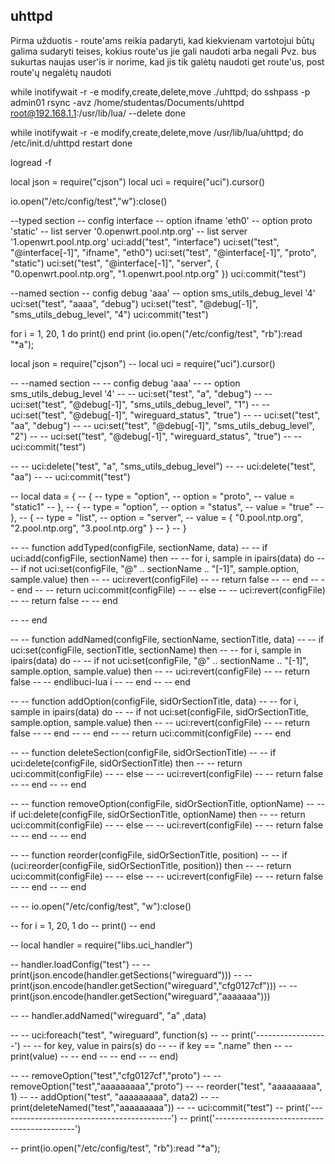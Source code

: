 ## uhttpd


Pirma užduotis - route'ams reikia padaryti, kad kiekvienam vartotojui būtų galima sudaryti teises, kokius route'us jie gali naudoti arba negali
Pvz. bus sukurtas naujas user'is ir norime, kad jis tik galėtų naudoti get route'us, post route'ų negalėtų naudoti







<!-- while inotifywait -r -e modify,create,delete,move ./uhttpd; do
    sshpass -p admin01 rsync -avz /home/studentas/Documents/uhttpd root@192.168.1.1:/root/ --delete
done -->

while inotifywait -r -e modify,create,delete,move ./uhttpd; do
    sshpass -p admin01 rsync -avz /home/studentas/Documents/uhttpd root@192.168.1.1:/usr/lib/lua/ --delete
done

while inotifywait -r -e modify,create,delete,move /usr/lib/lua/uhttpd; do
    /etc/init.d/uhttpd restart
done

logread -f










local json = require("cjson")
local uci = require("uci").cursor()

io.open("/etc/config/test","w"):close()

--typed section
-- config interface
-- 	    option ifname 'eth0'
-- 	    option proto 'static'
-- 	    list server '0.openwrt.pool.ntp.org'
-- 	    list server '1.openwrt.pool.ntp.org'
uci:add("test", "interface")
uci:set("test", "@interface[-1]", "ifname", "eth0")
uci:set("test", "@interface[-1]", "proto", "static")
uci:set("test", "@interface[-1]", "server", { "0.openwrt.pool.ntp.org", "1.openwrt.pool.ntp.org" })
uci:commit("test")


--named section
-- config debug 'aaa'
-- 	    option sms_utils_debug_level '4'
uci:set("test", "aaaa", "debug")
uci:set("test", "@debug[-1]", "sms_utils_debug_level", "4")
uci:commit("test")


for i = 1, 20, 1 do
    print()
end
print (io.open("/etc/config/test", "rb"):read "*a");




local json = require("cjson")
-- local uci = require("uci").cursor()



-- --named section
-- -- config debug 'aaa'
-- -- 	    option sms_utils_debug_level '4'
-- -- uci:set("test", "a", "debug")
-- -- uci:set("test", "@debug[-1]", "sms_utils_debug_level", "1")
-- -- uci:set("test", "@debug[-1]", "wireguard_status", "true")
-- -- uci:set("test", "aa", "debug")
-- -- uci:set("test", "@debug[-1]", "sms_utils_debug_level", "2")
-- -- uci:set("test", "@debug[-1]", "wireguard_status", "true")
-- -- uci:commit("test")


-- -- uci:delete("test", "a", "sms_utils_debug_level")
-- -- uci:delete("test", "aa")
-- -- uci:commit("test")


-- local data = {
--     {
--         type = "option",
--         option = "proto",
--         value = "static1"
--     },
--     {
--         type = "option",
--         option = "status",
--         value = "true"
--     },
--     {
--         type = "list",
--         option = "server",
--         value = { "0.pool.ntp.org", "2.pool.ntp.org", "3.pool.ntp.org" }
--     }
-- }

-- -- function addTyped(configFile, sectionName, data)
-- --     if uci:add(configFile, sectionName) then
-- --         for i, sample in ipairs(data) do
-- --             if not uci:set(configFile, "@" .. sectionName .. "[-1]", sample.option, sample.value) then
-- --                 uci:revert(configFile)
-- --                 return false
-- --             end
-- --         end
-- --         return uci:commit(configFile)
-- --     else
-- --         uci:revert(configFile)
-- --         return false
-- --     end

-- -- end

-- -- function addNamed(configFile, sectionName, sectionTitle, data)
-- --     if uci:set(configFile, sectionTitle, sectionName) then
-- --         for i, sample in ipairs(data) do
-- --             if not uci:set(configFile, "@" .. sectionName .. "[-1]", sample.option, sample.value) then
-- --                 uci:revert(configFile)
-- --                 return false
-- --             endlibuci-lua i
-- --     end
-- -- end

-- -- function addOption(configFile, sidOrSectionTitle, data)
-- --     for i, sample in ipairs(data) do
-- --         if not uci:set(configFile, sidOrSectionTitle, sample.option, sample.value) then
-- --             uci:revert(configFile)
-- --             return false
-- --         end
-- --     end
-- --     return uci:commit(configFile)
-- -- end

-- -- function deleteSection(configFile, sidOrSectionTitle)
-- --     if uci:delete(configFile, sidOrSectionTitle) then
-- --         return uci:commit(configFile)
-- --     else
-- --         uci:revert(configFile)
-- --         return false
-- --     end
-- -- end

-- -- function removeOption(configFile, sidOrSectionTitle, optionName)
-- --     if uci:delete(configFile, sidOrSectionTitle, optionName) then
-- --         return uci:commit(configFile)
-- --     else
-- --         uci:revert(configFile)
-- --         return false
-- --     end
-- -- end

-- -- function reorder(configFile, sidOrSectionTitle, position)
-- --     if (uci:reorder(configFile, sidOrSectionTitle, position)) then
-- --         return uci:commit(configFile)
-- --     else
-- --         uci:revert(configFile)
-- --         return false
-- --     end
-- -- end


-- -- io.open("/etc/config/test", "w"):close()

-- for i = 1, 20, 1 do
--     print()
-- end

-- local handler = require("libs.uci_handler")

-- handler.loadConfig("test")
-- -- print(json.encode(handler.getSections("wireguard")))
-- -- print(json.encode(handler.getSection("wireguard","cfg0127cf")))
-- -- print(json.encode(handler.getSection("wireguard","aaaaaaa")))

-- -- handler.addNamed("wireguard", "a" ,data)



-- -- uci:foreach("test", "wireguard", function(s)
-- --     print('------------------')
-- --     for key, value in pairs(s) do
-- --         if key == ".name" then
-- --             print(value)
-- --         end
-- --     end
-- -- end)

-- -- removeOption("test","cfg0127cf","proto")
-- -- removeOption("test","aaaaaaaaa","proto")
-- -- reorder("test", "aaaaaaaaa", 1)
-- -- addOption("test", "aaaaaaaaa", data2)
-- -- print(deleteNamed("test","aaaaaaaaa"))
-- -- uci:commit("test")
-- print('-------------------------------------------')
-- print('-------------------------------------------')

-- print(io.open("/etc/config/test", "rb"):read "*a");

